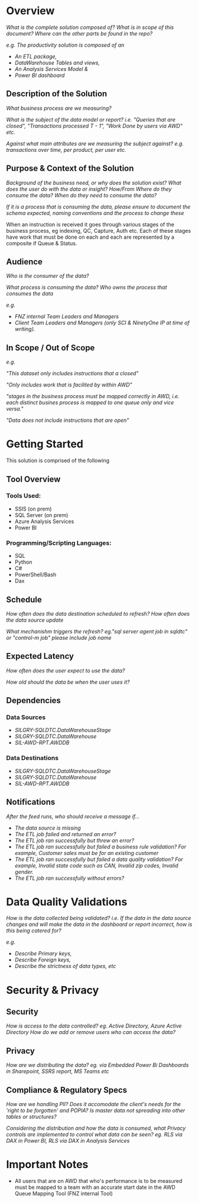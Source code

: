 # Overview
*What is the complete solution composed of?*
*What is in scope of this document?*
*Where can the other parts be found in the repo?*

*e.g.*
*The productivity solution is composed of an* 
- *An ETL package,* 
- *DataWarehouse Tables and views,* 
- *An Analysis Services Model &* 
- *Power BI dashboard*

## Description of the Solution

*What business process are we measuring?* 

*What is the subject of the data model or report?*
*i.e. "Queries that are closed", "Transactions processed T - 1", "Work Done by users via AWD" etc.*

*Against what main attributes are we measuring the subject against? e.g. transactions over time, per product, per user etc.*

## Purpose & Context of the Solution

*Background of the business need, or why does the solution exist?*
*What does the user do with the data or insight?*
*How/From Where do they consume the data?*
*When do they need to consume the data?*

*If it is a process that is consuming the data, please ensure to document the schema expected, naming conventions and the process to change these*

When an instruction is received it goes through various stages of the business process, eg indexing, QC, Capture, Auth etc. 
Each of these stages have work that must be done on each and each are represented by a composite if Queue & Status.

## Audience
*Who is the consumer of the data?*

*What process is consuming the data? Who owns the process that consumes the data*

*e.g.*
- *FNZ internal Team Leaders and Managers*
- *Client Team Leaders and Managers (only SCI & NinetyOne IP at time of writing).*



## In Scope / Out of Scope
*e.g.*

*"This dataset only includes instructions that a closed"*

*"Only includes work that is facilited by within AWD"*

*"stages in the business process must be mapped correctly in AWD, i.e. each distinct busines process is mapped to one queue only and vice versa."*

*"Data does not include instructions that are open"*


# Getting Started
This solution is comprised of the following 
## Tool Overview
### Tools Used:
- SSIS (on prem)
- SQL Server (on prem)
- Azure Analysis Services
- Power BI

### Programming/Scripting Languages:
- SQL
- Python
- C#
- PowerShell/Bash
- Dax

## Schedule
*How often does the data destination scheduled to refresh?*
*How often does the data source update*

*What mechanishm triggers the refresh? eg."sql server agent job in sqldtc" or "control-m job" please include job name*

## Expected Latency
*How often does the user expect to use the data?*

*How old should the data be when the user uses it?*


## Dependencies
### Data Sources
- *SILGRY-SQLDTC.DataWarehouseStage*
- *SILGRY-SQLDTC.DataWarehouse*
- *SIL-AWD-RPT.AWDDB*

### Data Destinations
- *SILGRY-SQLDTC.DataWarehouseStage*
- *SILGRY-SQLDTC.DataWarehouse*
- *SIL-AWD-RPT.AWDDB*

## Notifications

*After the feed runs, who should receive a message if…*

- *The data source is missing*
- *The ETL job failed and returned an error?* 
- *The ETL job ran successfully but threw an error?*
- *The ETL job ran successfully but failed a business rule validation? For example, Customer sales must be for an existing customer*
- *The ETL job ran successfully but failed a data quality validation?  For example, Invalid state code such as CAN, Invalid zip codes, Invalid gender.*
- *The ETL job ran successfully without errors?* 


# Data Quality Validations
*How is the data collected being validated?* 
*i.e. If the data in the data source changes and will make the data in the dashboard or report incorrect, how is this being catered for?*

*e.g.* 
- *Describe Primary keys,* 
- *Describe Foreign keys,* 
- *Describe the strictness of data types, etc*


# Security & Privacy
## Security
*How is access to the data controlled? eg. Active Directory, Azure Active Directory* 
*How do we add or remove users who can access the data?*

## Privacy
*How are we distributing the data? eg. via Embedded Power Bi Dashboards in Sharepoint, SSRS report, MS Teams etc*

## Compliance & Regulatory Specs
*How are we handling PII? Does it accomodate the client's needs for the 'right to be forgotten' and POPIA?*
*Is master data not spreading into other tables or structures?*


*Considering the distribution and how the data is consumed, what Privacy controls are  implemented to control what data can be seen? eg. RLS via DAX in Power BI, RLS via DAX in Analysis Services*

# Important Notes

- All users that are on AWD that who's performance is to be measured must be mapped to a team with an accurate start date in the AWD Queue Mapping Tool (FNZ internal Tool)
